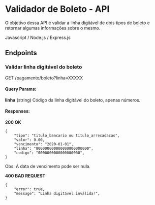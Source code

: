 # Validador de Boleto - API

O objetivo dessa API é validar a linha digitável de dois tipos de boleto e retornar algumas informações sobre o mesmo.

Javascript / Node.js / Express.js

## Endpoints

### Validar linha digitável do boleto

GET /pagamento/boleto?linha=XXXXX

#### Query Params:

**linha** (string)
Código da linha digitável do boleto, apenas números.

#### Responses:

**200 OK**

```
{
    "tipo": "titulo_bancario ou titulo_arrecadacao",
    "valor": 0.00,
    "vencimento": "2020-01-01",
    "linha": "000000000000000000000000",
    "codigo": "0000000000000000000",
}
```

Obs: A data de vencimento pode ser nula.

**400 BAD REQUEST**

```
{
    "error": true,
    "message": "Linha digitável inválida!",
}
```
